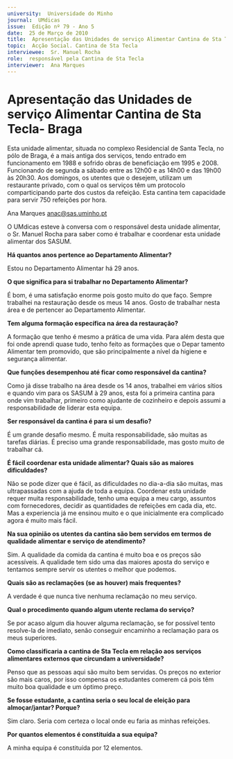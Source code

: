 ```yaml
---
university:  Universidade do Minho
journal:  UMdicas
issue:  Edição nº 79 - Ano 5
date:  25 de Março de 2010
title:  Apresentação das Unidades de serviço Alimentar Cantina de Sta Tecla- Braga
topic:  Acção Social. Cantina de Sta Tecla
interviewee:  Sr. Manuel Rocha
role:  responsável pela Cantina de Sta Tecla
interviewer:  Ana Marques
--- 
```


# Apresentação das Unidades de serviço Alimentar Cantina de Sta Tecla- Braga 


Esta unidade alimentar, situada no complexo Residencial de Santa Tecla, no pólo de Braga, é a mais antiga dos serviços, tendo entrado em funcionamento em 1988 e sofrido obras de beneficiação em 1995 e 2008. Funcionando de segunda a sábado entre as 12h00 e as 14h00 e das 19h00 às 20h30. Aos domingos, os utentes que o desejem, utilizam um restaurante privado, com o qual os serviços têm um protocolo comparticipando parte dos custos da refeição. Esta cantina tem capacidade para servir 750 refeições por hora.
 
Ana Marques anac@sas.uminho.pt 


O UMdicas esteve à conversa com o responsável desta unidade alimentar, o Sr. Manuel Rocha para saber como é trabalhar e coordenar esta unidade alimentar dos SASUM.
 

**Há quantos anos pertence ao Departamento Alimentar?**

Estou no Departamento Alimentar há 29 anos.
 

**O que significa para si trabalhar no Departamento Alimentar?**

É bom, é uma satisfação enorme pois gosto muito do que faço. Sempre trabalhei na restauração desde os meus 14 anos. Gosto de trabalhar nesta área e de pertencer ao Departamento Alimentar.
 

**Tem alguma formação específica na área da restauração?**

A formação que tenho é mesmo a prática de uma vida. Para além desta que foi onde aprendi quase tudo, tenho feito as formações que o Depar tamento Alimentar tem promovido, que são principalmente a nível da higiene e segurança alimentar.
 

**Que funções desempenhou até ficar como responsável da cantina?**

Como já disse trabalho na área desde os 14 anos, trabalhei em vários sítios e quando vim para os SASUM à 29 anos, esta foi a primeira cantina para onde vim trabalhar, primeiro como ajudante de cozinheiro e depois assumi a responsabilidade de liderar esta equipa.
 

**Ser responsável da cantina é para si um desafio?**

É um grande desafio mesmo. É muita responsabilidade, são muitas as tarefas diárias. É preciso uma grande responsabilidade, mas gosto muito de trabalhar cá.
 

**É fácil coordenar esta unidade alimentar? Quais são as maiores dificuldades?**

Não se pode dizer que é fácil, as dificuldades no dia-a-dia são muitas, mas ultrapassadas com a ajuda de toda a equipa. Coordenar esta unidade requer muita responsabilidade, tenho uma equipa a meu cargo, assuntos com fornecedores, decidir as quantidades de refeições em cada dia, etc. Mas a experiencia já me ensinou muito e o que inicialmente era complicado agora é muito mais fácil.
 

**Na sua opinião os utentes da cantina são bem servidos em termos de qualidade alimentar e serviço de atendimento?**

Sim. A qualidade da comida da cantina é muito boa e os preços são acessíveis. A qualidade tem sido uma das maiores aposta do serviço e tentamos sempre servir os utentes o melhor que podemos.
 

**Quais são as reclamações (se as houver) mais frequentes?**

A verdade é que nunca tive nenhuma reclamação no meu serviço.
 

**Qual o procedimento quando algum utente reclama do serviço?**

Se por acaso algum dia houver alguma reclamação, se for possível tento resolve-la de imediato, senão conseguir encaminho a reclamação para os meus superiores.

**Como classificaria a cantina de Sta Tecla em relação aos serviços alimentares externos que circundam a universidade?**

Penso que as pessoas aqui são muito bem servidas. Os preços no exterior são mais caros, por isso compensa os estudantes comerem cá pois têm muito boa qualidade e um óptimo preço.
 

**Se fosse estudante, a cantina seria o seu local de eleição para almoçar/jantar? Porque?**

Sim claro. Seria com certeza o local onde eu faria as minhas refeições.
 

**Por quantos elementos é constituída a sua equipa?**

A minha equipa é constituída por 12 elementos.

